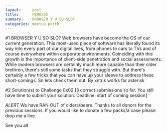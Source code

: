 ```yaml
---
layout:     post
title:      PER0x03 
summary:    BROWSER Y U SO SLO?
categories: meetup perth
---
```

#1 BROWSER Y U SO SLO?
Web browsers have become the OS of our current generation. This most-used piece of software has literally found its way into every part of our digital lives, from phones to cars to TVs and of course everywhere within corporate environments. Coinciding with this growth is the importance of client-side penetration and social assessments. While modern browsers are certainly much more capable than their older brethren, there's still some tasks that they struggle with. But there's certainly a few tricks that you can have up your sleeve to address these short-comings. So lets check them out.
By
xntrik works for asterisk

#2 Solution(s) to Challenge 0x02
[3 correct submissions so far. You still have time to submit your solution. Deadline: start of coming session]

*ALERT*
We have RAN OUT of ciders/beers. Thanks to all donors for the previous sessions.
If you would like to donate a few packs/a case please drop me a line.


See you all
